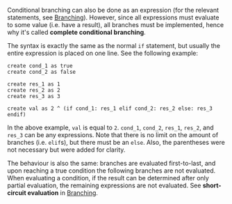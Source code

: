 Conditional branching can also be done as an expression (for the relevant statements, see [Branching](#Branching)). However, since all expressions must evaluate to some value (i.e. have a result), all branches must be implemented, hence why it's called **complete conditional branching**.

The syntax is exactly the same as the normal `if` statement, but usually the entire expression is placed on one line. See the following example:

```nanoscript
create cond_1 as true
create cond_2 as false

create res_1 as 1
create res_2 as 2
create res_3 as 3

create val as 2 ^ (if cond_1: res_1 elif cond_2: res_2 else: res_3 endif)
```

In the above example, `val` is equal to `2`. `cond_1`, `cond_2`, `res_1`, `res_2`, and `res_3` can be any expressions. Note that there is no limit on the amount of branches (i.e. `elif`s), but there must be an `else`. Also, the parentheses were not necessary but were added for clarity.

The behaviour is also the same: branches are evaluated first-to-last, and upon reaching a true condition the following branches are not evaluated. When evaluating a condition, if the result can be determined after only partial evaluation, the remaining expressions are not evaluated. See **short-circuit evaluation** in [Branching](#Branching).
